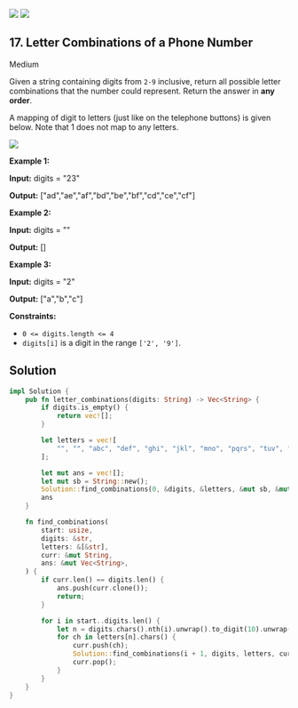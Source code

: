 [![](https://img.shields.io/github/stars/javadev/LeetCode-in-All?label=Stars&style=flat-square)](https://github.com/javadev/LeetCode-in-All)
[![](https://img.shields.io/github/forks/javadev/LeetCode-in-All?label=Fork%20me%20on%20GitHub%20&style=flat-square)](https://github.com/javadev/LeetCode-in-All/fork)

## 17\. Letter Combinations of a Phone Number

Medium

Given a string containing digits from `2-9` inclusive, return all possible letter combinations that the number could represent. Return the answer in **any order**.

A mapping of digit to letters (just like on the telephone buttons) is given below. Note that 1 does not map to any letters.

![](https://upload.wikimedia.org/wikipedia/commons/thumb/7/73/Telephone-keypad2.svg/200px-Telephone-keypad2.svg.png)

**Example 1:**

**Input:** digits = "23"

**Output:** ["ad","ae","af","bd","be","bf","cd","ce","cf"]

**Example 2:**

**Input:** digits = ""

**Output:** []

**Example 3:**

**Input:** digits = "2"

**Output:** ["a","b","c"]

**Constraints:**

*   `0 <= digits.length <= 4`
*   `digits[i]` is a digit in the range `['2', '9']`.

## Solution

```rust
impl Solution {
    pub fn letter_combinations(digits: String) -> Vec<String> {
        if digits.is_empty() {
            return vec![];
        }

        let letters = vec![
            "", "", "abc", "def", "ghi", "jkl", "mno", "pqrs", "tuv", "wxyz"
        ];

        let mut ans = vec![];
        let mut sb = String::new();
        Solution::find_combinations(0, &digits, &letters, &mut sb, &mut ans);
        ans
    }

    fn find_combinations(
        start: usize,
        digits: &str,
        letters: &[&str],
        curr: &mut String,
        ans: &mut Vec<String>,
    ) {
        if curr.len() == digits.len() {
            ans.push(curr.clone());
            return;
        }

        for i in start..digits.len() {
            let n = digits.chars().nth(i).unwrap().to_digit(10).unwrap() as usize;
            for ch in letters[n].chars() {
                curr.push(ch);
                Solution::find_combinations(i + 1, digits, letters, curr, ans);
                curr.pop();
            }
        }
    }
}
```